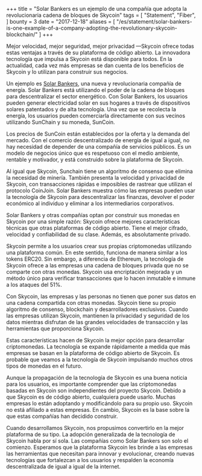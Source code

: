 +++
title = "Solar Bankers es un ejemplo de una compañía que adopta la revolucionaria cadena de bloques de Skycoin"
tags = [
    "Statement",
    "Fiber",
]
bounty = 3
date = "2017-12-18"
aliases = [
	"/es/statement/solar-bankers-is-one-example-of-a-company-adopting-the-revolutionary-skycoin-blockchain/"
]
+++

Mejor velocidad, mejor seguridad, mejor privacidad  —Skycoin ofrece todas estas ventajas a través de su plataforma de código abierto. La innovadora tecnología que impulsa a Skycoin está disponible para todos. En la actualidad, cada vez más empresas se dan cuenta de los beneficios de Skycoin y lo utilizan para construir sus negocios.

Un ejemplo es [Solar Bankers](https://solarbankers.com/), una nueva y revolucionaria compañía de energía. Solar Bankers está utilizando el poder de la cadena de bloques para descentralizar el sector energético. Con Solar Bankers, los usuarios pueden generar electricidad solar en sus hogares a través de dispositivos solares patentados y de alta tecnología. Una vez que se recolecta la energía, los usuarios pueden comerciarla directamente con sus vecinos utilizando SunChain y su moneda, SunCoin.

Los precios de SunCoin están establecidos por la oferta y la demanda del mercado. Con el comercio descentralizado de energía de igual a igual, no hay necesidad de depender de una compañía de servicios públicos. Es un modelo de negocios único que es respetuoso con el medio ambiente, rentable y motivador, y está construido sobre la plataforma de Skycoin.

Al igual que Skycoin, Sunchain tiene un algoritmo de consenso que elimina la necesidad de minería. También presenta la velocidad y privacidad de Skycoin, con transacciones rápidas e imposibles de rastrear que utilizan el protocolo CoinJoin. Solar Bankers muestra cómo las empresas pueden usar la tecnología de Skycoin para descentralizar las finanzas, devolver el poder económico al individuo y eliminar a los intermediarios corporativos.

Solar Bankers y otras compañías optan por construir sus monedas en Skycoin por una simple razón: Skycoin ofrece mejores características técnicas que otras plataformas de código abierto. Tiene el mejor cifrado, velocidad y confiabilidad de su clase. Además, es absolutamente privado.

Skycoin permite a los usuarios crear sus propias criptomonedas utilizando una plataforma común. En este sentido, funciona de manera similar a los tokens ERC20. Sin embargo, a diferencia de Ethereum, la tecnología de Skycoin ofrece a las empresas una cadena de bloques privada que no se comparte con otras monedas. Skycoin usa encriptación mejorada y un método único para verificar transacciones que lo hacen inmutable e inmune a los ataques del 51%.

Con Skycoin, las empresas y las personas no tienen que poner sus datos en una cadena compartida con otras monedas. Skycoin tiene su propio algoritmo de consenso, blockchain y desarrolladores exclusivos. Cuando las empresas utilizan Skycoin, mantienen la privacidad y seguridad de los datos mientras disfrutan de las grandes velocidades de transacción y las herramientas que proporciona Skycoin.

Estas características hacen de Skycoin la mejor opción para desarrollar criptomonedas. La tecnología se expande rápidamente a medida que más empresas se basan en la plataforma de código abierto de Skycoin. Es probable que veamos a la tecnología de Skycoin impulsando muchos otros tipos de monedas en el futuro.

Aunque la propagación de la tecnología de Skycoin es una buena noticia para los usuarios, es importante comprender que las criptomonedas basadas en Skycoin son independientes del proyecto Skycoin. Debido a que Skycoin es de código abierto, cualquiera puede usarlo. Muchas empresas lo están adoptando y modificándolo para su propio uso. Skycoin no está afiliado a estas empresas. En cambio, Skycoin es la base sobre la que estas compañías han decidido construir.

Cuando desarrollamos Skycoin, nos propusimos convertirlo en la mejor plataforma de su tipo. La adopción generalizada de la tecnología de Skycoin habla por sí sola. Las compañías como Solar Bankers son solo el comienzo. Esperamos que la plataforma Skycoin les brinde a las empresas las herramientas que necesitan para innovar y evolucionar, creando nuevas tecnologías que fortalezcan a los usuarios y respalden la economía descentralizada de igual a igual de la internet.
